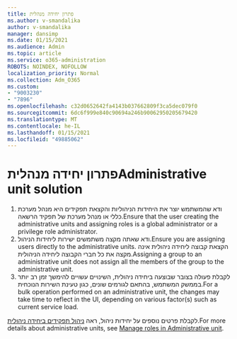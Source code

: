 ```yaml
---
title: פתרון יחידה מנהלית
ms.author: v-smandalika
author: v-smandalika
manager: dansimp
ms.date: 01/15/2021
ms.audience: Admin
ms.topic: article
ms.service: o365-administration
ROBOTS: NOINDEX, NOFOLLOW
localization_priority: Normal
ms.collection: Adm_O365
ms.custom:
- "9003230"
- "7896"
ms.openlocfilehash: c32d0652642fa4143b037662809f3ca5dec079f0
ms.sourcegitcommit: 6dc6f999e840c90694a246b90062950205679420
ms.translationtype: MT
ms.contentlocale: he-IL
ms.lasthandoff: 01/15/2021
ms.locfileid: "49885062"
---
```

# <a name="administrative-unit-solution"></a><span data-ttu-id="3ddce-102">פתרון יחידה מנהלית</span><span class="sxs-lookup"><span data-stu-id="3ddce-102">Administrative unit solution</span></span>

1. <span data-ttu-id="3ddce-103">ודא שהמשתמש יוצר את היחידות הניהוליות והקצאת תפקידים היא מנהל מערכת כללי או מנהל מערכת של תפקיד הרשאה.</span><span class="sxs-lookup"><span data-stu-id="3ddce-103">Ensure that the user creating the administrative units and assigning roles is a global administrator or a privilege role administrator.</span></span>
2. <span data-ttu-id="3ddce-104">ודא שאתה מקצה משתמשים ישירות ליחידות הניהול.</span><span class="sxs-lookup"><span data-stu-id="3ddce-104">Ensure you are assigning users directly to the administrative units.</span></span> <span data-ttu-id="3ddce-105">הקצאת קבוצה ליחידה ניהולית אינה מקצה את כל חברי הקבוצה ליחידה הניהולית.</span><span class="sxs-lookup"><span data-stu-id="3ddce-105">Assigning a group to an administrative unit does not assign all the members of the group to the administrative unit.</span></span>
3. <span data-ttu-id="3ddce-106">לקבלת פעולה בצובר שבוצעה ביחידה ניהולית, השינויים עשויים להימשך זמן רב יותר בממשק המשתמש, בהתאם לגורמים שונים, כגון טעינת השירות הנוכחית.</span><span class="sxs-lookup"><span data-stu-id="3ddce-106">For a bulk operation performed on an administrative unit, the changes may take time to reflect in the UI, depending on various factor(s) such as current service load.</span></span>

<span data-ttu-id="3ddce-107">לקבלת פרטים נוספים על יחידות ניהול, ראה [ניהול תפקידים ביחידה ניהולית](https://docs.microsoft.com/azure/active-directory/roles/administrative-units).</span><span class="sxs-lookup"><span data-stu-id="3ddce-107">For more details about administrative units, see [Manage roles in Administrative unit](https://docs.microsoft.com/azure/active-directory/roles/administrative-units).</span></span>
